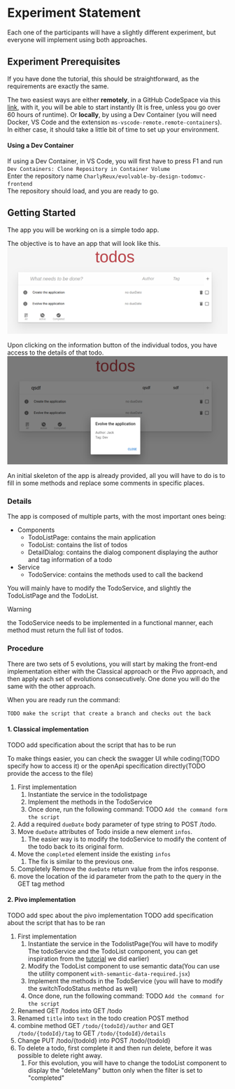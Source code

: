 # Experiment Statement

Each one of the participants will have a slightly different experiment, but everyone will implement using both approaches.

## Experiment Prerequisites

If you have done the tutorial, this should be straightforward, as the requirements are exactly the same.

The two easiest ways are either **remotely**, in a GitHub CodeSpace via this [link](https://github.com/codespaces/new?template_repository=CharlyReux/evolvable-by-design-todomvc-frontend), with it, you will be able to start instantly (It is free, unless you go over 60 hours of runtime). Or **locally**, by using a Dev Container (you will need Docker, VS Code and the extension `ms-vscode-remote.remote-containers`). In either case, it should take a little bit of time to set up your environment.
#### Using a Dev Container
If using a Dev Container, in VS Code, you will first have to press F1 and run `Dev Containers: Clone Repository in Container Volume`  
Enter the repository name `CharlyReux/evolvable-by-design-todomvc-frontend`  
The repository should load, and you are ready to go.


## Getting Started

The app you will be working on is a simple todo app. 

The objective is to have an app that will look like this.  
<img src="images/main_app.png" style="width:50rem">

Upon clicking on the information button of the individual todos, you have access to the details of that todo.   
<img src="images/details.png" style="width:50rem">

An initial skeleton of the app is already provided, all you will have to do is to fill in some methods and replace some comments in specific places.

### Details
The app is composed of multiple parts, with the most important ones being:
- Components
  - TodoListPage: contains the main application
  - TodoList: contains the list of todos
  - DetailDialog: contains the dialog component displaying the author and tag information of a todo
- Service
  - TodoService: contains the methods used to call the backend

You will mainly have to modify the TodoService, and slightly the TodoListPage and the TodoList.  
> [!WARNING] 
> the TodoService needs to be implemented in a functional manner, each method must return the full list of todos.

### Procedure
There are two sets of 5 evolutions, you will start by making the front-end implementation either with the Classical approach or the Pivo approach, and then apply each set of evolutions consecutively. One done you will do the same with the other approach.

When you are ready run the command:
```sh
TODO make the script that create a branch and checks out the back
```


#### 1. Classical implementation
TODO add specification about the script that has to be run

To make things easier, you can check the swagger UI while coding(TODO specify how to access it) or the openApi specification directly(TODO provide the access to the file)  

1. First implementation
   1. Instantiate the service in the todolistpage
   2. Implement the methods in the TodoService
   3. Once done, run the following command: TODO `Add the command form the script` 
2. Add a required `dueDate` body parameter of type string to POST /todo.
3. Move `dueDate` attributes of Todo inside a new element `infos`.
   1. The easier way is to modify the todoService to modify the content of the todo back to its original form.
4. Move the `completed` element inside the existing `infos`
   1. The fix is similar to the previous one.
5. Completely Remove the `dueDate` return value from the infos response.
6. move the location of the id parameter from the path to the query in the GET tag method 


#### 2. Pivo implementation
TODO add spec about the pivo implementation
TODO add specification about the script that has to be ran

1. First implementation
   1. Instantiate the service in the TodolistPage(You will have to modify The todoService and the TodoList component, you can get inspiration from the [tutorial](https://github.com/CharlyReux/evolvable-by-design-tutorial/blob/main/tutorial.md#setting-up-pivo-in-our-application) we did earlier)
   2. Modify the TodoList component to use semantic data(You can use the utility component `with-semantic-data-required.jsx`)
   3. Implement the methods in the TodoService (you will have to modify the switchTodoStatus method as well)
   4. Once done, run the following command: TODO `Add the command for the script` 
2. Renamed GET /todos into GET /todo
3. Renamed `title` into `text` in the todo creation POST method
4. combine method GET `/todo/{todoId}/author` and GET `/todo/{todoId}/tag` to GET `/todo/{todoId}/details`
5. Change PUT /todo/{todoId} into POST /todo/{todoId}
6. To delete a todo, first complete it and then run delete, before it was possible to delete right away.
   1. For this evolution, you will have to change the todoList component to display the "deleteMany" button only when the filter is set to "completed"



